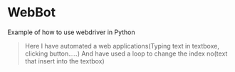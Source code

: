 # WebBot
Example of how to use webdriver in Python

>Here I have automated a web applications(Typing text in textboxe, clicking button.....)
>And have used a loop to change the index no(text that insert into the textbox)
